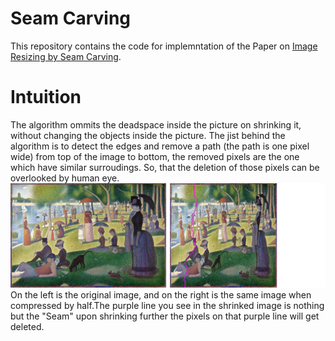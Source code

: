 # Seam Carving 
This repository contains the code for implemntation of the Paper on [Image Resizing by Seam Carving](http://www.cs.cmu.edu/afs/andrew/scs/cs/15-463/f07/proj2/www/wwedler/#:~:text=Seam%20carving%20allows%20a%20change,image%20and%20removing%20those%20paths.). 
# Intuition
The algorithm ommits the deadspace inside the picture on shrinking it, without changing the objects inside the picture. The jist behind the algorithm is to detect the edges and remove a path (the path is one pixel wide) from top of the image to bottom, the removed pixels are the one which have similar surroudings. So, that the deletion of those pixels can be overlooked by human eye.
![](sample_image1.png)
On the left is the original image, and on the right is the same image when compressed by half.The purple line you see in the shrinked image is nothing but the "Seam" upon shrinking further the pixels on that purple line will get deleted.

